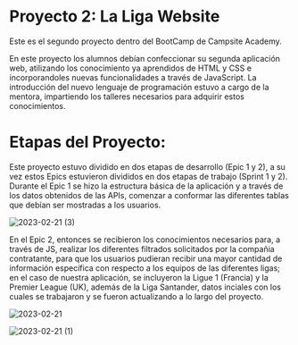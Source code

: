 # Proyecto 2: La Liga Website
Este es el segundo proyecto dentro del BootCamp de Campsite Academy.

En este proyecto los alumnos debían confeccionar su segunda aplicación web, atilizando los conocimiento ya aprendidos de HTML y CSS e incorporandoles nuevas funcionalidades a través de JavaScript. La introducción del nuevo lenguaje de programación estuvo a cargo de la mentora, impartiendo los talleres necesarios para adquirir estos conocimientos.

# Etapas del Proyecto:
Este proyecto estuvo dividido en dos etapas de desarrollo (Epic 1 y 2), a su vez estos Epics estuvieron divididos en dos etapas de trabajo (Sprint 1 y 2).
Durante el Epic 1 se hizo la estructura básica de la aplicación y a través de los datos obtenidos de las APIs, comenzar a conformar las diferentes tablas que debían ser mostradas a los usuarios.

![2023-02-21 (3)](https://user-images.githubusercontent.com/122996393/220346264-7bd59844-7f09-4600-a491-14482a492f4d.png)

En el Epic 2, entonces se recibieron los conocimientos necesarios para, a través de JS, realizar los diferentes filtrados solicitados por la compañia contratante, para que los usuarios pudieran recibir una mayor cantidad de información específica con respecto a los equipos de las diferentes ligas; en el caso de nuestra aplicación, se incluyeron la Ligue 1 (Francia) y la Premier League (UK), además de la Liga Santander, datos inciales con los cuales se trabajaron y se fueron actualizando a lo largo del proyecto.


















![2023-02-21](https://user-images.githubusercontent.com/122996393/220327038-76cea612-fba9-41f1-9f8f-0ed39bcf7b06.png)


![2023-02-21 (1)](https://user-images.githubusercontent.com/122996393/220346270-d82c7787-5595-4f97-ba63-c846e35630bf.png)

